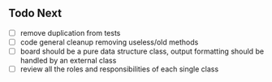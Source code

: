 ## Todo Next
- [ ] remove duplication from tests
- [ ] code general cleanup removing useless/old methods
- [ ] board should be a pure data structure class, output formatting should be handled by an external class
- [ ] review all the roles and responsibilities of each single class
